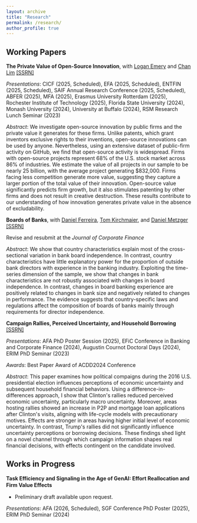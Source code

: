 ```yaml
---
layout: archive
title: "Research"
permalink: /research/
author_profile: true
---
```

## Working Papers

**The Private Value of Open-Source Innovation**, with [Logan Emery](https://www.logan-emery.com/home) and [Chan Lim](https://www.chan-lim.com/) [[SSRN]](https://papers.ssrn.com/sol3/papers.cfm?abstract_id=5054880)

*Presentations*: CICF (2025, Scheduled), EFA (2025, Scheduled), ENTFIN (2025, Scheduled), SAIF Annual Research Conference (2025, Scheduled), ABFER (2025), MFA (2025), Erasmus University Rotterdam (2025), Rochester Institute of Technology (2025), Florida State University (2024), Monash University (2024),  University at Buffalo (2024), RSM Research Lunch Seminar (2023)

*Abstract*: We investigate open-source innovation by public firms and the private value it generates for these firms. Unlike patents, which grant inventors exclusive rights to their inventions, open-source innovations can be used by anyone. Nevertheless, using an extensive dataset of public-firm activity on GitHub, we find that open-source activity is widespread.  Firms with open-source projects represent 68% of the U.S. stock market across 86% of industries.  We estimate the value of all projects in our sample to be nearly 25 billion, with the average project generating \$832,000.  Firms facing less competition generate more value, suggesting they capture a larger portion of the total value of their innovation.  Open-source value significantly predicts firm growth, but it also stimulates patenting by other firms and does not result in creative destruction. These results contribute to our understanding of how innovation generates private value in the absence of excludability.

**Boards of Banks**, with [Daniel Ferreira](https://sites.google.com/view/danielferreira), [Tom Kirchmaier](https://sites.google.com/site/tomkirchmaier/home), and [Daniel Metzger](https://sites.google.com/site/danielmetzgerhome/home) [[SSRN]](https://papers.ssrn.com/sol3/papers.cfm?abstract_id=1620551)

Revise and resubmit at the *Journal of Corporate Finance*

*Abstract*: We show that country characteristics explain most of the cross-sectional variation in bank board independence. In contrast, country characteristics have little explanatory power for the proportion of outside bank directors with experience in the banking industry. Exploiting the time-series dimension of the sample, we show that changes in bank characteristics are not robustly associated with changes in board independence. In contrast, changes in board banking experience are positively related to changes in bank size and negatively related to changes in performance. The evidence suggests that country-specific laws and regulations affect the composition of boards of banks mainly through requirements for director independence. 

**Campaign Rallies, Perceived Uncertainty, and Household Borrowing** [[SSRN]](https://papers.ssrn.com/sol3/papers.cfm?abstract_id=4924594)

*Presentations*: AFA PhD Poster Session (2025), EFiC Conference in Banking and Corporate Finance (2024), Augustin Cournot Doctoral Days (2024), ERIM PhD Seminar (2023) 

*Awards*: Best Paper Award of ACDD2024 Conference

*Abstract*:  This paper examines how political compaigns during the 2016 U.S. presidential election influences perceptions of economic uncertainty and subsequent household financial behaviors. Using a difference-in-differences approach, I show that Clinton's rallies reduced perceived economic uncertainty, particularly macro uncertainty. Moreover, areas hosting rallies showed an increase in P2P and mortgage loan applications after Clinton's visits, aligning with life-cycle models with precautionary motives. Effects are stronger in areas having higher initial level of economic uncertainty. In contrast, Trump's rallies did not significantly influence uncertainty perceptions or borrowing decisions. These findings shed light on a novel channel through which campaign information shapes real financial decisions, with effects contingent on the candidate involved.



## Works in Progress

**Task Efficiency and Signaling in the Age of GenAI: Effort Reallocation and Firm Value Eﬀects** 
- Preliminary draft available upon request.

*Presentations*: AFA (2026, Scheduled), SGF Conference PhD Poster (2025), ERIM PhD Seminar (2024)
